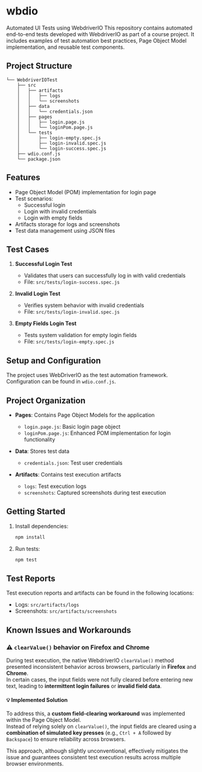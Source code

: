 # wbdio
Automated UI Tests using WebdriverIO 
This repository contains automated end-to-end tests developed with WebdriverIO as part of a course project. It includes examples of test automation best practices, Page Object Model implementation, and reusable test components.

## Project Structure

```
└── WebdriverIOTest
    ├── src
    │   ├── artifacts
    │   │   ├── logs
    │   │   └── screenshots
    │   ├── data
    │   │   └── credentials.json
    │   ├── pages
    │   │   ├── login.page.js
    │   │   └── loginPom.page.js
    │   └── tests
    │       ├── login-empty.spec.js
    │       ├── login-invalid.spec.js
    │       └── login-success.spec.js
    ├── wdio.conf.js
    └── package.json
```

## Features

- Page Object Model (POM) implementation for login page
- Test scenarios:
  - Successful login
  - Login with invalid credentials
  - Login with empty fields
- Artifacts storage for logs and screenshots
- Test data management using JSON files

## Test Cases

1. **Successful Login Test**
   - Validates that users can successfully log in with valid credentials
   - File: `src/tests/login-success.spec.js`

2. **Invalid Login Test**
   - Verifies system behavior with invalid credentials
   - File: `src/tests/login-invalid.spec.js`

3. **Empty Fields Login Test**
   - Tests system validation for empty login fields
   - File: `src/tests/login-empty.spec.js`

## Setup and Configuration

The project uses WebDriverIO as the test automation framework. Configuration can be found in `wdio.conf.js`.

## Project Organization

- **Pages**: Contains Page Object Models for the application
  - `login.page.js`: Basic login page object
  - `loginPom.page.js`: Enhanced POM implementation for login functionality

- **Data**: Stores test data
  - `credentials.json`: Test user credentials

- **Artifacts**: Contains test execution artifacts
  - `logs`: Test execution logs
  - `screenshots`: Captured screenshots during test execution

## Getting Started

1. Install dependencies:
   ```bash
   npm install
   ```

2. Run tests:
   ```bash
   npm test
   ```

## Test Reports

Test execution reports and artifacts can be found in the following locations:
- Logs: `src/artifacts/logs`
- Screenshots: `src/artifacts/screenshots`


## Known Issues and Workarounds

### ⚠️ `clearValue()` behavior on Firefox and Chrome

During test execution, the native WebdriverIO `clearValue()` method presented inconsistent behavior across browsers, particularly in **Firefox** and **Chrome**.  
In certain cases, the input fields were not fully cleared before entering new text, leading to **intermittent login failures** or **invalid field data**.

#### 💡 Implemented Solution

To address this, a **custom field-clearing workaround** was implemented within the Page Object Model.  
Instead of relying solely on `clearValue()`, the input fields are cleared using a **combination of simulated key presses** (e.g., `Ctrl + A` followed by `Backspace`) to ensure reliability across browsers.

This approach, although slightly unconventional, effectively mitigates the issue and guarantees consistent test execution results across multiple browser environments.
